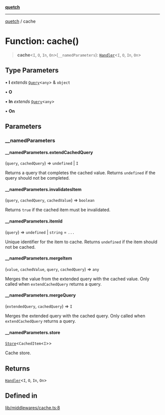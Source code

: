 [**quetch**](../README.md)

***

[quetch](../README.md) / cache

# Function: cache()

> **cache**\<`I`, `O`, `In`, `On`\>(`__namedParameters`): [`Handler`](../type-aliases/Handler.md)\<`I`, `O`, `In`, `On`\>

## Type Parameters

• **I** *extends* [`Query`](../type-aliases/Query.md)\<`any`\> & `object`

• **O**

• **In** *extends* [`Query`](../type-aliases/Query.md)\<`any`\>

• **On**

## Parameters

### \_\_namedParameters

#### __namedParameters.extendCachedQuery

(`query`, `cachedQuery`) => `undefined` \| `I`

Returns a query that completes the cached value.
Returns `undefined` if the query should not be completed.

#### __namedParameters.invalidatesItem

(`query`, `cachedQuery`, `cachedValue`) => `boolean`

Returns `true` if the cached item must be invalidated.

#### __namedParameters.itemId

(`query`) => `undefined` \| `string` = `...`

Unique identifier for the item to cache.
Returns `undefined` if the item should not be cached.

#### __namedParameters.mergeItem

(`value`, `cachedValue`, `query`, `cachedQuery`) => `any`

Merges the value from the extended query with the cached value.
Only called when `extendCachedQuery` returns a query.

#### __namedParameters.mergeQuery

(`extendedQuery`, `cachedQuery`) => `I`

Merges the extended query with the cached query.
Only called when `extendCachedQuery` returns a query.

#### __namedParameters.store

[`Store`](../type-aliases/Store.md)\<`CachedItem`\<`I`\>\>

Cache store.

## Returns

[`Handler`](../type-aliases/Handler.md)\<`I`, `O`, `In`, `On`\>

## Defined in

[lib/middlewares/cache.ts:8](https://github.com/nevoland/quetch/blob/6249acbaaaaaeed54f7d39c2e784b6176249eef9/lib/middlewares/cache.ts#L8)
